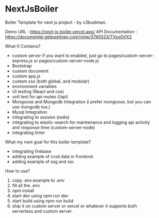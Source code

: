 # NextJsBoiler
Boiler Template for next js project - by c3budiman.

Demo URL : https://next-js-boiler.vercel.app/
API Documentation : https://documenter.getpostman.com/view/3745523/TVsoGVX2

What It Contains?
- custom server if you want to enabled, just go to pages/custom-server-express.js or pages/custom-server-node.js 
- Bootstrap
- custom document
- custom app.js
- custom css (both global, and modular)
- environment variables
- UI testing (React and css)
- unit test for api routes (/api)
- Mongoose and Mongodb Integration (i prefer mongoose, but you can use mongodb too.)
- Mysql Integration
- integrating to session (redis)
- integrating to elastic-search for maintenance and logging api activity and response time (custom-server-node)
- integrating linter

What my next goal for this boiler template?
- integrating firebase
- adding example of crud data in frontend.
- adding example of ssg and ssr.

How to use?
1. copy .env.example to .env
2. fill all the .env
3. npm install
3. start dev using npm run dev
4. start build using npm run build
5. ship it on custom server or vercel or whatever it supports both serverless and custom server.